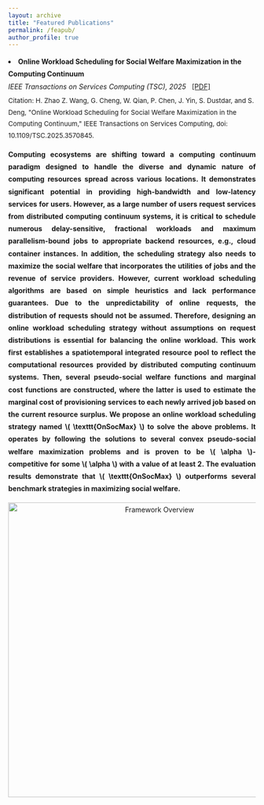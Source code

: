 ```yaml
---
layout: archive
title: "Featured Publications"
permalink: /feapub/
author_profile: true
---
```


<li style="margin-bottom: 2rem; line-height: 1.8;">
  <strong>Online Workload Scheduling for Social Welfare Maximization in the Computing Continuum</strong><br/>
  <em>IEEE Transactions on Services Computing (TSC), 2025</em>
  <a href="https://ZiqiWang0312.github.io/bio/files/TSC.pdf" target="_blank" style="margin-left:8px;">[PDF]</a>
  
  <div style="font-size:0.95em; margin-top:0.3rem;">
    Citation: H. Zhao Z. Wang, G. Cheng, W. Qian, P. Chen, J. Yin, S. Dustdar, and S. Deng, 
    "Online Workload Scheduling for Social Welfare Maximization in the Computing Continuum," 
    IEEE Transactions on Services Computing, doi: 10.1109/TSC.2025.3570845.
  </div>

  <p style="text-align: justify; font-weight: bold; margin-top: 0.8rem; margin-bottom: 1rem;"> 
    Computing ecosystems are shifting toward a computing continuum paradigm designed to handle the diverse 
    and dynamic nature of computing resources spread across various locations. It demonstrates significant 
    potential in providing high-bandwidth and low-latency services for users. However, as a large number of 
    users request services from distributed computing continuum systems, it is critical to schedule numerous 
    delay-sensitive, fractional workloads and maximum parallelism-bound jobs to appropriate backend resources, 
    e.g., cloud container instances. In addition, the scheduling strategy also needs to maximize the social 
    welfare that incorporates the utilities of jobs and the revenue of service providers. However, current 
    workload scheduling algorithms are based on simple heuristics and lack performance guarantees. Due to the 
    unpredictability of online requests, the distribution of requests should not be assumed. Therefore, 
    designing an online workload scheduling strategy without assumptions on request distributions is essential 
    for balancing the online workload. This work first establishes a spatiotemporal integrated resource pool 
    to reflect the computational resources provided by distributed computing continuum systems. Then, several 
    pseudo-social welfare functions and marginal cost functions are constructed, where the latter is used to 
    estimate the marginal cost of provisioning services to each newly arrived job based on the current resource 
    surplus. We propose an online workload scheduling strategy named \( \texttt{OnSocMax} \) to solve the above 
    problems. It operates by following the solutions to several convex pseudo-social welfare maximization 
    problems and is proven to be \( \alpha \)-competitive for some \( \alpha \) with a value of at least 2. 
    The evaluation results demonstrate that \( \texttt{OnSocMax} \) outperforms several benchmark strategies in 
    maximizing social welfare.
  </p>

  <div style="text-align:center; margin-top: 0.5rem;">
    <img src="https://ZiqiWang0312.github.io/bio/files/OnSocMax_framework.svg" 
         alt="Framework Overview" width="600"/>
  </div>
</li>
